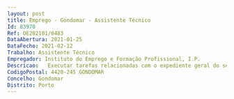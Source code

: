 ```yaml
--- 
layout: post
title: Emprego - Gondomar - Assistente Técnico
Id: 83970
Ref: OE202101/0483
DataAbertura: 2021-01-25
DataFecho: 2021-02-12
Trabalho: Assistente Técnico
Empregador: Instituto do Emprego e Formação Profissional, I.P.
Descricao:   Executar tarefas relacionadas com o expediente geral do serviço de emprego,de acordo com procedimentos estabelecidos, utilizando equipamento informático e utensílios de escritório   Rececionar e registar a correspondência e encaminhá la para os respetivos serviços ou destinatários, em função do tipo de assunto e da prioridade da mesma   Efetuar o processamento de texto de memorandos, cartas ofícios, relatórios,notas informativas e outros documentos, com base em informação fornecida   Arquivar a documentação, separando a em função do tipo de assunto, ou do tipo de documento, respeitando regras e procedimentos de arquivo   Proceder à expedição da correspondência e encomendas postais, identificando o destinatário e acondicionando a, de acordo com os procedimentos adequados   Atender e encaminhar, telefónica ou pessoalmente, o público interno e externo ao serviço de emprego, nomeadamente, utentes e funcionários, em função do tipo de informação ou serviço pretendido.
CodigoPostal: 4420-245 GONDOMAR
Concelho: Gondomar
Distrito: Porto
--- 
```

